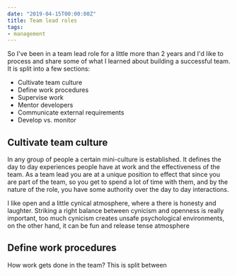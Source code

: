 ```yaml
---
date: "2019-04-15T00:00:00Z"
title: Team lead roles
tags:
- management
---
```


<!-- The role is a little confusing since it can be said that a team lead is in charge of the output of his organization. Now, because the team lead organization is quite small, this can mean a few things.

### Cultivate team culture

A strong team is compounded of individuals with a sense of mission and pride in what they do. This is the oil that keeps the wheels turning. You can see the level of team commitment in the code base quality, attitude towards unexpected changes and every day atmosphere. A good team culture makes it fun going to work.

The team lead has **a lot** of influence on every day vibe, so it's worthy to be very intentional in how to go about it. -->

So I've been in a team lead role for a little more than 2 years and I'd like to process and share some of what I learned about building a successful team. It is split into a few sections:

- Cultivate team culture
- Define work procedures
- Supervise work
- Mentor developers
- Communicate external requirements
- Develop vs. monitor

## Cultivate team culture

In any group of people a certain mini-culture is established. It defines the day to day experiences people have at work and the effectiveness of the team. As a team lead you are at a unique position to effect that since you are part of the team, so you get to spend a lot of time with them, and by the nature of the role, you have some authority over the day to day interactions.

I like open and a little cynical atmosphere, where a there is honesty and laughter. Striking a right balance between cynicism and openness is really important, too much cynicism creates unsafe psychological environments, on the other hand, it can be fun and release tense atmosphere

## Define work procedures

How work gets done in the team? This is split between 
